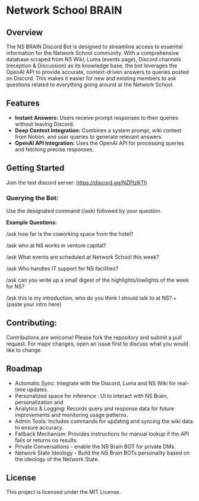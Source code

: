 # Network School BRAIN

## Overview
The NS BRAIN Discord Bot is designed to streamline access to essential information for the Network School community. With a comprehensive database scraped from NS Wiki, Luma (events page), Discord channels (reception & Discussion) as its knowledge base, the bot leverages the OpenAI API to provide accurate, context-driven answers to queries posted on Discord. This makes it easier for new and existing members to ask questions related to everything going around at the Network School. 

## Features
- **Instant Answers:** Users receive prompt responses to their queries without leaving Discord.
- **Deep Context Integration:** Combines a system prompt, wiki context from Notion, and user queries to generate relevant answers.
- **OpenAI API Integration:** Uses the OpenAI API for processing queries and fetching precise responses.

## Getting Started

Join the test discord server: https://discord.gg/NZPtzKTh

### Querying the Bot:
Use the designated command (/ask) followed by your question.

**Example Questions:**

/ask how far is the coworking space from the hotel?

/ask who at NS works in venture capital?

/ask What events are scheduled at Network School this week?

/ask Who handles IT support for NS facilities?

/ask can you write up a small digest of the highlights/lowlights of the week for NS? 

/ask this is my introduction, who do you think I should talk to at NS? + {paste your intro here} 


## Contributing:
Contributions are welcome! Please fork the repository and submit a pull request. For major changes, open an issue first to discuss what you would like to change.

## Roadmap
- Automatic Sync: Integrate with the Discord, Luma and NS Wiki for real-time updates.
- Personalized space for inference : UI to interact with NS Brain, personalization and    
- Analytics & Logging: Records query and response data for future improvements and monitoring usage patterns.
- Admin Tools: Includes commands for updating and syncing the wiki data to ensure accuracy.
- Fallback Mechanism: Provides instructions for manual lookup if the API fails or returns no results.
- Private Conversations - enable the NS Brain BOT for private DMs.
- Network State Ideology - Build the NS Brain BOTs personality based on the ideology of the Network State.  

## License
This project is licensed under the MIT License.


